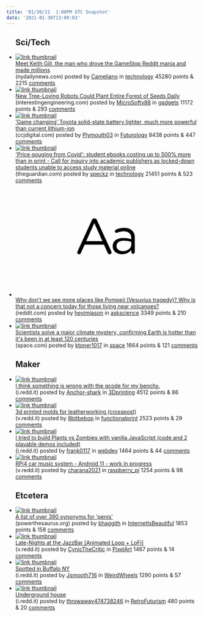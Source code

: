 ```yaml
---
title: '01/30/21  1:00PM UTC Snapshot'
date: '2021-01-30T13:00:03'
---
```

<ul>
<h2>Sci/Tech</h2>

<li><a href='https://www.nydailynews.com/news/national/ny-keith-gill-drove-gamestop-reddit-mania-to-gains-worth-millions-20210129-couaill75vbylene6anbk7t3y4-story.html'><img src='https://b.thumbs.redditmedia.com/gJM2lmYteElwS4qDPAWGe0vHnGA82gTg2mhC6tfbrfQ.jpg' alt='link thumbnail'></a><div><div class='linkTitle'><a href='https://www.nydailynews.com/news/national/ny-keith-gill-drove-gamestop-reddit-mania-to-gains-worth-millions-20210129-couaill75vbylene6anbk7t3y4-story.html'>Meet Keith Gill, the man who drove the GameStop Reddit mania and made millions</a></div>(nydailynews.com) posted by <a href='https://www.reddit.com/user/Cameliano'>Cameliano</a> in <a href='https://www.reddit.com/r/technology'>technology</a> 45280 points & 2215 <a href='https://www.reddit.com/r/technology/comments/l8703x/meet_keith_gill_the_man_who_drove_the_gamestop/'>comments</a></div></li>

<li><a href='https://interestingengineering.com/new-tree-loving-robots-could-plant-entire-forest-of-seeds-daily'><img src='https://b.thumbs.redditmedia.com/rpmTkZdOtHs_cSidzBR-X4nk1_2jMPRbP8QfpI88VwA.jpg' alt='link thumbnail'></a><div><div class='linkTitle'><a href='https://interestingengineering.com/new-tree-loving-robots-could-plant-entire-forest-of-seeds-daily'>New Tree-Loving Robots Could Plant Entire Forest of Seeds Daily</a></div>(interestingengineering.com) posted by <a href='https://www.reddit.com/user/MicroSofty88'>MicroSofty88</a> in <a href='https://www.reddit.com/r/gadgets'>gadgets</a> 11172 points & 293 <a href='https://www.reddit.com/r/gadgets/comments/l8boxz/new_treeloving_robots_could_plant_entire_forest/'>comments</a></div></li>

<li><a href='https://www.ccjdigital.com/alternative-power/battery-electric/article/14940242/toyota-to-develop-a-solidstate-lithiummetal-battery'><img src='https://b.thumbs.redditmedia.com/hF2Tu91sAvq5beEjEQguorZpJOoriAmaXmK8439uqcY.jpg' alt='link thumbnail'></a><div><div class='linkTitle'><a href='https://www.ccjdigital.com/alternative-power/battery-electric/article/14940242/toyota-to-develop-a-solidstate-lithiummetal-battery'>‘Game changing’ Toyota solid-state battery lighter, much more powerful than current lithium-ion</a></div>(ccjdigital.com) posted by <a href='https://www.reddit.com/user/Plymouth03'>Plymouth03</a> in <a href='https://www.reddit.com/r/Futurology'>Futurology</a> 8438 points & 447 <a href='https://www.reddit.com/r/Futurology/comments/l8dmwi/game_changing_toyota_solidstate_battery_lighter/'>comments</a></div></li>

<li><a href='https://www.theguardian.com/education/2021/jan/29/price-gouging-from-covid-student-ebooks-costing-up-to-500-more-than-in-print'><img src='https://b.thumbs.redditmedia.com/rrCSWQNgLg4OHtJIktySrFuIn3OWB1QcVTpkVzM2wiY.jpg' alt='link thumbnail'></a><div><div class='linkTitle'><a href='https://www.theguardian.com/education/2021/jan/29/price-gouging-from-covid-student-ebooks-costing-up-to-500-more-than-in-print'>'Price gouging from Covid': student ebooks costing up to 500% more than in print - Call for inquiry into academic publishers as locked-down students unable to access study material online</a></div>(theguardian.com) posted by <a href='https://www.reddit.com/user/speckz'>speckz</a> in <a href='https://www.reddit.com/r/technology'>technology</a> 21451 points & 523 <a href='https://www.reddit.com/r/technology/comments/l7uai6/price_gouging_from_covid_student_ebooks_costing/'>comments</a></div></li>

<li><a href='https://www.reddit.com/r/askscience/comments/l8av5g/why_dont_we_see_more_places_like_pompeii_vesuvius/'><svg version='1.1' viewBox='-34 -12 104 64' preserveAspectRatio='xMidYMid slice' xmlns='http://www.w3.org/2000/svg' xmlns:xlink='http://www.w3.org/1999/xlink'>
    <title>text link thumbnail</title>
    <path d='M12.19,8.84a1.45,1.45,0,0,0-1.4-1h-.12a1.46,1.46,0,0,0-1.42,1L1.14,26.56a1.29,1.29,0,0,0-.14.59,1,1,0,0,0,1,1,1.12,1.12,0,0,0,1.08-.77l2.08-4.65h11l2.08,4.59a1.24,1.24,0,0,0,1.12.83,1.08,1.08,0,0,0,1.08-1.08,1.64,1.64,0,0,0-.14-.57ZM6.08,20.71l4.59-10.22,4.6,10.22Z'>
    </path>
    <path d='M32.24,14.78A6.35,6.35,0,0,0,27.6,13.2a11.36,11.36,0,0,0-4.7,1,1,1,0,0,0-.58.89,1,1,0,0,0,.94.92,1.23,1.23,0,0,0,.39-.08,8.87,8.87,0,0,1,3.72-.81c2.7,0,4.28,1.33,4.28,3.92v.5a15.29,15.29,0,0,0-4.42-.61c-3.64,0-6.14,1.61-6.14,4.64v.05c0,2.95,2.7,4.48,5.37,4.48a6.29,6.29,0,0,0,5.19-2.48V26.9a1,1,0,0,0,1,1,1,1,0,0,0,1-1.06V19A5.71,5.71,0,0,0,32.24,14.78Zm-.56,7.7c0,2.28-2.17,3.89-4.81,3.89-1.94,0-3.61-1.06-3.61-2.86v-.06c0-1.8,1.5-3,4.2-3a15.2,15.2,0,0,1,4.22.61Z'>
    </path>
    </svg></a><div><div class='linkTitle'><a href='https://www.reddit.com/r/askscience/comments/l8av5g/why_dont_we_see_more_places_like_pompeii_vesuvius/'>Why don't we see more places like Pompeii (Vesuvius tragedy)? Why is that not a concern today for those living near volcanoes?</a></div>(reddit.com) posted by <a href='https://www.reddit.com/user/heyimjason'>heyimjason</a> in <a href='https://www.reddit.com/r/askscience'>askscience</a> 3349 points & 210 <a href='https://www.reddit.com/r/askscience/comments/l8av5g/why_dont_we_see_more_places_like_pompeii_vesuvius/'>comments</a></div></li>

<li><a href='https://www.space.com/scientists-solve-climate-mystery-holocene-temperature-conundrum?utm_source=notification'><img src='https://b.thumbs.redditmedia.com/eggwnIjAWesUc6FoCKRh8tF43HhnfOye5yN0CdbICAs.jpg' alt='link thumbnail'></a><div><div class='linkTitle'><a href='https://www.space.com/scientists-solve-climate-mystery-holocene-temperature-conundrum?utm_source=notification'>Scientists solve a major climate mystery, confirming Earth is hotter than it's been in at least 120 centuries</a></div>(space.com) posted by <a href='https://www.reddit.com/user/ktoner1017'>ktoner1017</a> in <a href='https://www.reddit.com/r/space'>space</a> 1664 points & 121 <a href='https://www.reddit.com/r/space/comments/l877wp/scientists_solve_a_major_climate_mystery/'>comments</a></div></li>

<h2>Maker</h2>

<li><a href='https://i.redd.it/kf1yz69fobe61.jpg'><img src='https://a.thumbs.redditmedia.com/YyGC9NraAP9OUzapL6XhaLavi8a4k3YoH6gisnMdb34.jpg' alt='link thumbnail'></a><div><div class='linkTitle'><a href='https://i.redd.it/kf1yz69fobe61.jpg'>I think something is wrong with the gcode for my benchy.</a></div>(i.redd.it) posted by <a href='https://www.reddit.com/user/Anchor-shark'>Anchor-shark</a> in <a href='https://www.reddit.com/r/3Dprinting'>3Dprinting</a> 4512 points & 86 <a href='https://www.reddit.com/r/3Dprinting/comments/l81kz5/i_think_something_is_wrong_with_the_gcode_for_my/'>comments</a></div></li>

<li><a href='https://v.redd.it/hvv194ik3be61'><img src='https://b.thumbs.redditmedia.com/NFa_DN5l8HChBS-jRORs939e9edWFvoquS_gttZcNWo.jpg' alt='link thumbnail'></a><div><div class='linkTitle'><a href='https://v.redd.it/hvv194ik3be61'>3d printed molds for leatherworking (crosspost)</a></div>(v.redd.it) posted by <a href='https://www.reddit.com/user/8bitbebop'>8bitbebop</a> in <a href='https://www.reddit.com/r/functionalprint'>functionalprint</a> 2523 points & 29 <a href='https://www.reddit.com/r/functionalprint/comments/l83lng/3d_printed_molds_for_leatherworking_crosspost/'>comments</a></div></li>

<li><a href='https://i.redd.it/f6nr9yh9kae61.gif'><img src='https://b.thumbs.redditmedia.com/yD16b6eMHJktYsclKMZeTyNS2aCHqSYAwXNaWiK388g.jpg' alt='link thumbnail'></a><div><div class='linkTitle'><a href='https://i.redd.it/f6nr9yh9kae61.gif'>I tried to build Plants vs Zombies with vanilla JavaScript (code and 2 playable demos included)</a></div>(i.redd.it) posted by <a href='https://www.reddit.com/user/frank0117'>frank0117</a> in <a href='https://www.reddit.com/r/webdev'>webdev</a> 1464 points & 44 <a href='https://www.reddit.com/r/webdev/comments/l7vmpq/i_tried_to_build_plants_vs_zombies_with_vanilla/'>comments</a></div></li>

<li><a href='https://v.redd.it/yrzjqk7xfae61'><img src='https://a.thumbs.redditmedia.com/bWdd_X73LbXTpGfOPxXE2yVMgB6WjhhKehq_ixrhm_8.jpg' alt='link thumbnail'></a><div><div class='linkTitle'><a href='https://v.redd.it/yrzjqk7xfae61'>RPi4 car music system - Android 11 - work in progress</a></div>(v.redd.it) posted by <a href='https://www.reddit.com/user/charana2021'>charana2021</a> in <a href='https://www.reddit.com/r/raspberry_pi'>raspberry_pi</a> 1254 points & 98 <a href='https://www.reddit.com/r/raspberry_pi/comments/l7v0d2/rpi4_car_music_system_android_11_work_in_progress/'>comments</a></div></li>

<h2>Etcetera</h2>

<li><a href='https://www.powerthesaurus.org/penis/synonyms'><img src='https://b.thumbs.redditmedia.com/63pmE1jhQLr5yI4rDgNKBC69_M6vV1vKZmlj5ThkIaU.jpg' alt='link thumbnail'></a><div><div class='linkTitle'><a href='https://www.powerthesaurus.org/penis/synonyms'>A list of over 390 synonyms for 'penis'</a></div>(powerthesaurus.org) posted by <a href='https://www.reddit.com/user/bhaggith'>bhaggith</a> in <a href='https://www.reddit.com/r/InternetIsBeautiful'>InternetIsBeautiful</a> 1853 points & 158 <a href='https://www.reddit.com/r/InternetIsBeautiful/comments/l8dagm/a_list_of_over_390_synonyms_for_penis/'>comments</a></div></li>

<li><a href='https://v.redd.it/hc2vh5qxwce61'><img src='https://b.thumbs.redditmedia.com/WxDJdxlAX6ww3dMfWYur9kW8Ftmda2eh-SL9pGFJG-c.jpg' alt='link thumbnail'></a><div><div class='linkTitle'><a href='https://v.redd.it/hc2vh5qxwce61'>Late-Nights at the JazzBar [Animated Loop + LoFi]</a></div>(v.redd.it) posted by <a href='https://www.reddit.com/user/CynicTheCritic'>CynicTheCritic</a> in <a href='https://www.reddit.com/r/PixelArt'>PixelArt</a> 1467 points & 14 <a href='https://www.reddit.com/r/PixelArt/comments/l87ws6/latenights_at_the_jazzbar_animated_loop_lofi/'>comments</a></div></li>

<li><a href='https://i.redd.it/nf4jqfg2ice61.jpg'><img src='https://b.thumbs.redditmedia.com/m4AbzCIQussamC572CMg_jcD8iISbQyW-BL9RhAstoY.jpg' alt='link thumbnail'></a><div><div class='linkTitle'><a href='https://i.redd.it/nf4jqfg2ice61.jpg'>Spotted in Buffalo NY</a></div>(i.redd.it) posted by <a href='https://www.reddit.com/user/Jsmooth716'>Jsmooth716</a> in <a href='https://www.reddit.com/r/WeirdWheels'>WeirdWheels</a> 1290 points & 57 <a href='https://www.reddit.com/r/WeirdWheels/comments/l85u2f/spotted_in_buffalo_ny/'>comments</a></div></li>

<li><a href='https://i.redd.it/4d63y403gee61.jpg'><img src='https://a.thumbs.redditmedia.com/xcAuo3Ypw3b5Sk8sUy33v6a14qH_Sn-lT7LquRHjrS8.jpg' alt='link thumbnail'></a><div><div class='linkTitle'><a href='https://i.redd.it/4d63y403gee61.jpg'>Underground house</a></div>(i.redd.it) posted by <a href='https://www.reddit.com/user/throwaway474738246'>throwaway474738246</a> in <a href='https://www.reddit.com/r/RetroFuturism'>RetroFuturism</a> 480 points & 20 <a href='https://www.reddit.com/r/RetroFuturism/comments/l8e1cu/underground_house/'>comments</a></div></li>

</ul>
